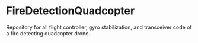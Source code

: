# FireDetectionQuadcopter
Repository for all flight controller, gyro stabilization, and transceiver code of a fire detecting quadcopter drone.
